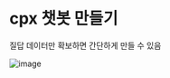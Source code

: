 # cpx 챗봇 만들기
질답 데이터만 확보하면 간단하게 만들 수 있음

![image](https://github.com/Garlic-Ryu/cpx/assets/112372749/05240f64-5989-41e8-81df-c0ebdaa525a0)

